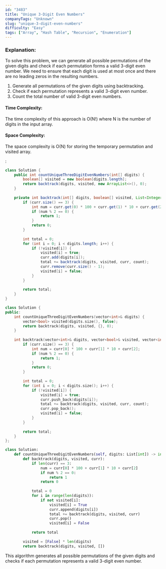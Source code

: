 ```yaml
---
id: "3483"
title: "Unique 3-Digit Even Numbers"
companyTags: "Unknown"
slug: "unique-3-digit-even-numbers"
difficulty: "Easy"
tags: ["Array", "Hash Table", "Recursion", "Enumeration"]
---
```


### Explanation:
To solve this problem, we can generate all possible permutations of the given digits and check if each permutation forms a valid 3-digit even number. We need to ensure that each digit is used at most once and there are no leading zeros in the resulting numbers.

1. Generate all permutations of the given digits using backtracking.
2. Check if each permutation represents a valid 3-digit even number.
3. Count the total number of valid 3-digit even numbers.

#### Time Complexity:
The time complexity of this approach is O(N!) where N is the number of digits in the input array.

#### Space Complexity:
The space complexity is O(N) for storing the temporary permutation and visited array.

:

```java
class Solution {
    public int countUniqueThreeDigitEvenNumbers(int[] digits) {
        boolean[] visited = new boolean[digits.length];
        return backtrack(digits, visited, new ArrayList<>(), 0);
    }
    
    private int backtrack(int[] digits, boolean[] visited, List<Integer> curr, int count) {
        if (curr.size() == 3) {
            int num = curr.get(0) * 100 + curr.get(1) * 10 + curr.get(2);
            if (num % 2 == 0) {
                return 1;
            }
            return 0;
        }
        
        int total = 0;
        for (int i = 0; i < digits.length; i++) {
            if (!visited[i]) {
                visited[i] = true;
                curr.add(digits[i]);
                total += backtrack(digits, visited, curr, count);
                curr.remove(curr.size() - 1);
                visited[i] = false;
            }
        }
        
        return total;
    }
}
```

```cpp
class Solution {
public:
    int countUniqueThreeDigitEvenNumbers(vector<int>& digits) {
        vector<bool> visited(digits.size(), false);
        return backtrack(digits, visited, {}, 0);
    }
    
    int backtrack(vector<int>& digits, vector<bool>& visited, vector<int> curr, int count) {
        if (curr.size() == 3) {
            int num = curr[0] * 100 + curr[1] * 10 + curr[2];
            if (num % 2 == 0) {
                return 1;
            }
            return 0;
        }
        
        int total = 0;
        for (int i = 0; i < digits.size(); i++) {
            if (!visited[i]) {
                visited[i] = true;
                curr.push_back(digits[i]);
                total += backtrack(digits, visited, curr, count);
                curr.pop_back();
                visited[i] = false;
            }
        }
        
        return total;
    }
};
```

```python
class Solution:
    def countUniqueThreeDigitEvenNumbers(self, digits: List[int]) -> int:
        def backtrack(digits, visited, curr):
            if len(curr) == 3:
                num = curr[0] * 100 + curr[1] * 10 + curr[2]
                if num % 2 == 0:
                    return 1
                return 0
            
            total = 0
            for i in range(len(digits)):
                if not visited[i]:
                    visited[i] = True
                    curr.append(digits[i])
                    total += backtrack(digits, visited, curr)
                    curr.pop()
                    visited[i] = False
            
            return total
        
        visited = [False] * len(digits)
        return backtrack(digits, visited, [])
```

This algorithm generates all possible permutations of the given digits and checks if each permutation represents a valid 3-digit even number.
